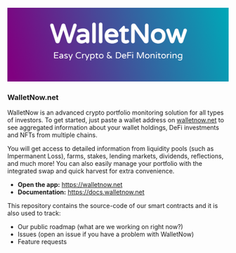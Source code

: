
![](img/banner.png)

### WalletNow.net

WalletNow is an advanced crypto portfolio monitoring solution for all types of investors. To get started, just paste a wallet address on [walletnow.net](walletnow.net) to see aggregated information about your wallet holdings, DeFi investments and NFTs from multiple chains.

You will get access to detailed information from liquidity pools (such as Impermanent Loss), farms, stakes, lending markets, dividends, reflections, and much more! You can also easily manage your portfolio with the integrated swap and quick harvest for extra convenience.

* **Open the app:** https://walletnow.net
* **Documentation:** https://docs.walletnow.net

This repository contains the source-code of our smart contracts and it is also used to track:
 - Our public roadmap (what are we working on right now?)
 - Issues (open an issue if you have a problem with WalletNow)
 - Feature requests

